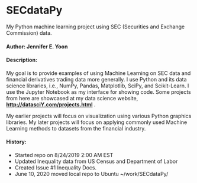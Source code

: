 # SECdataPy  
My Python machine learning project using SEC (Securities and Exchange Commission) data.      

#### Author: Jennifer E. Yoon  

#### Description:  

My goal is to provide examples of using Machine Learning on SEC data and financial derivatives trading data more generally.  I use Python and its data science libraries, i.e., NumPy, Pandas, Matplotlib, SciPy, and Scikit-Learn.  I use the Jupyter Notebook as my interface for showing code.  Some projects from here are showcased at my data science website, **http://datasciY.com/projects.html** .

My earlier projects will focus on visualization using various Python graphics libraries.  My later projects will focus on applying commonly used Machine Learning methods to datasets from the financial industry.  

#### History:  

 * Started repo on 8/24/2019 2:00 AM EST  
 * Updated Inequality data from US Census and Department of Labor  
 * Created Issue #1 Inequality Docs.  
 * June 10, 2020 moved local repo to Ubuntu ~/work/SECdataPy/  
